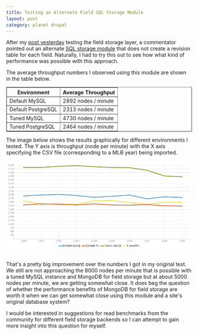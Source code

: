 ```yaml
--- 
title: Testing an Alternate Field SQL Storage Module
layout: post
category: planet drupal
---
```


After my [post yesterday][field_storage_tests] testing the field storage
layer, a commentator pointed out an alternate [SQL storage
module][norevision_module] that does not create a revision table for
each field. Naturally, I had to try this out to see how what kind of
performance was possible with this approach.

The average throughput numbers I observed using this module are shown in
the table below.

<table border="1">
  <tr>
    <th>Environment</th>
    <th>Average Throughput</th>
  </tr>
  <tr>
    <td>Default MySQL</td>
    <td>2892 nodes / minute</td>
  </tr>
  <tr>
    <td>Default PostgreSQL</td>
    <td>2313 nodes / minute</td>
  </tr>
  <tr>
    <td>Tuned MySQL</td>
    <td>4730 nodes / minute</td>
  </tr>
  <tr>
    <td>Tuned PostgreSQL</td>
    <td>2464 nodes / minute</td>
  </tr>
</table>

The image below shows the results graphically for different environments
I tested. The Y axis is throughput (node per minute) with the X axis specifying the CSV
file (corresponding to a MLB year) being imported.

<div>
  <img alt="Throughput numbers."
src="/images/field_norevision_throughput.png"/>
</div>
<br>

That's a pretty big improvement over the numbers I got in my original
test. We still are not approaching the 8000 nodes per minute that is
possible with a tuned MySQL instance and MongoDB for field storage but
at about 5000 nodes per minute, we are getting somewhat close. It does beg the
question of whether the performance benefits of MongoDB for field
storage are worth it when we can get somewhat close using this module
and a site's original database system?

I would be interested in suggestions for read benchmarks from the
community for different field storage backends so I can attempt to
gain more insight into this question for myself.

[field_storage_tests]: http://bit.ly/Wo9BeF
[norevision_module]: http://drupal.org/project/field_sql_norevisions
